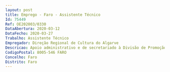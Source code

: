 ```yaml
--- 
layout: post
title: Emprego - Faro - Assistente Técnico
Id: 75449
Ref: OE202003/0330
DataAbertura: 2020-03-12
DataFecho: 2020-03-27
Trabalho: Assistente Técnico
Empregador: Direção Regional de Cultura do Algarve
Descricao: Apoio administrativo e de secretariado à Divisão de Promoção e Dinamização Cultural Disponibilidade para a realização de horário flexível e apoio às atividades da DRACAlg (ao final do dia ou em fins de semana ou dias feriados) Facilidade de contacto com o público e com os agentes culturais da região. Serão valorizados os candidatos que apresentem conhecimentos de design gráfico.
CodigoPostal: 8005-546 FARO
Concelho: Faro
Distrito: Faro
--- 
```

